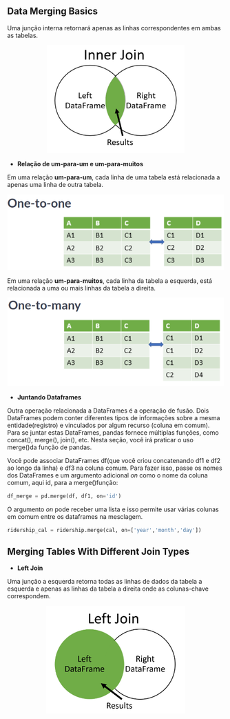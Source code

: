 ## Data Merging Basics

Uma junção interna retornará apenas as linhas correspondentes em ambas as tabelas.


<div align='center'>
<img src="./../Images/innerJoin.png" height="250px">
</div>

- **Relação de um-para-um e um-para-muitos**

Em uma relação **um-para-um**, cada linha de uma tabela está relacionada a apenas uma linha de outra tabela.
<div align='center'>
<img src="./../Images/one-to-one.png">
</div>

Em uma relação **um-para-muitos**, cada linha da tabela a esquerda, está relacionada a uma ou mais linhas da tabela a direita.

<div align='center'>
<img src="./../Images/one-to-many.png">
</div>

- **Juntando Dataframes**

Outra operação  relacionada a DataFrames é a operação de fusão. Dois DataFrames podem conter diferentes tipos de informações sobre a mesma entidade(registro) e vinculados por algum recurso (coluna em comum). Para se juntar estas DataFrames, pandas fornece múltiplas funções, como concat(), merge(), join(), etc. Nesta seção, você irá praticar o uso merge()da função de pandas.

Você pode associar DataFrames df(que você criou concatenando df1 e df2 ao longo da linha) e df3 na coluna comum. Para fazer isso, passe os nomes dos DataFrames e um argumento adicional *on* como o nome da coluna comum, aqui id, para a merge()função:


```python
df_merge = pd.merge(df, df1, on='id')
```


O argumento *on* pode receber uma lista e isso permite usar várias colunas em comum entre os dataframes na mesclagem.

```python
ridership_cal = ridership.merge(cal, on=['year','month','day'])
```

## Merging Tables With Different Join Types

- **Left Join**

Uma junção a esquerda retorna todas as linhas de dados da tabela a esquerda e apenas as linhas da tabela a direita onde as colunas-chave correspondem.

<div align='center'>
<img src="./../Images/leftJoin.png" height="250px">
</div>


